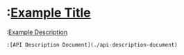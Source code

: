 # :[Example Title](./title)

:[Example Description](./description)

```
:[API Description Document](./api-description-document)
```